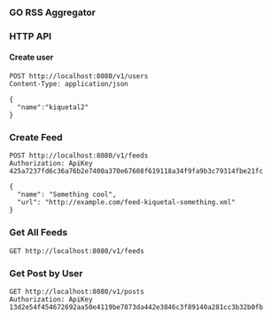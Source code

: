 ### GO RSS Aggregator

### HTTP API

#### Create user

```http
POST http://localhost:8080/v1/users
Content-Type: application/json

{
  "name":"kiquetal2"
}

```

### Create Feed

```http
POST http://localhost:8080/v1/feeds
Authorization: ApiKey 425a7237fd6c36a76b2e7400a370e67608f619118a34f9fa9b3c79314fbe21fc

{
  "name": "Something cool",
  "url": "http://example.com/feed-kiquetal-something.xml"
}

```

### Get All Feeds

```http
GET http://localhost:8080/v1/feeds

```

### Get Post by User

```http
GET http://localhost:8080/v1/posts
Authorization: ApiKey 13d2e54f454672692aa50e4119be7873da442e3846c3f89140a281cc3b32b0fb

```
